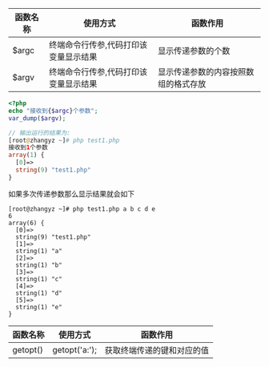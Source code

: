 
| 函数名称 | 使用方式                            | 函数作用         |
|---------|------------------------------------|------------------|
| $argc   | 终端命令行传参,代码打印该变量显示结果 | 显示传递参数的个数 |
| $argv   | 终端命令行传参,代码打印该变量显示结果 | 显示传递参数的内容按照数组的格式存放 |

```php
<?php
echo "接收到{$argc}个参数";
var_dump($argv);

// 输出运行的结果为:
[root@zhangyz ~]# php test1.php 
接收到1个参数
array(1) {
  [0]=>
  string(9) "test1.php"
}
```

如果多次传递参数那么显示结果就会如下
```shell
[root@zhangyz ~]# php test1.php a b c d e
6
array(6) {
  [0]=>
  string(9) "test1.php"
  [1]=>
  string(1) "a"
  [2]=>
  string(1) "b"
  [3]=>
  string(1) "c"
  [4]=>
  string(1) "d"
  [5]=>
  string(1) "e"
}
```


| 函数名称    | 使用方式          | 函数作用                 |
|------------|-------------------|-------------------------|
| getopt()   | getopt('a:'); | 获取终端传递的键和对应的值 |
